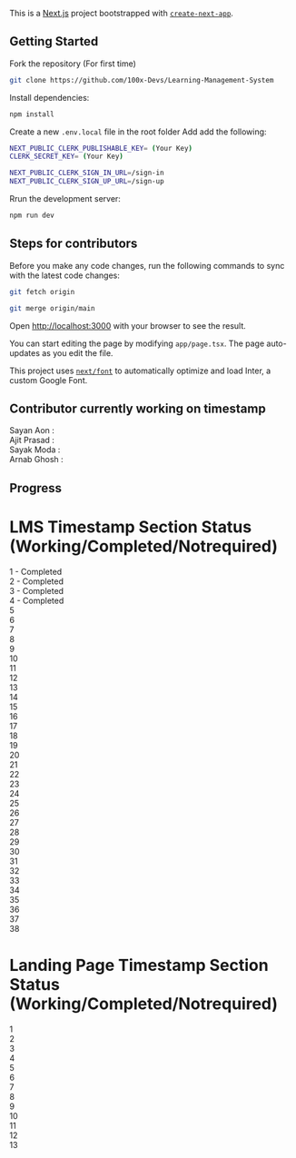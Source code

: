 This is a [Next.js](https://nextjs.org/) project bootstrapped with [`create-next-app`](https://github.com/vercel/next.js/tree/canary/packages/create-next-app).

## Getting Started

Fork the repository (For first time)

```bash
git clone https://github.com/100x-Devs/Learning-Management-System
```
Install dependencies:

```bash
npm install
```
Create a new `.env.local` file in the root folder Add add the following:

```bash
NEXT_PUBLIC_CLERK_PUBLISHABLE_KEY= (Your Key)
CLERK_SECRET_KEY= (Your Key)

NEXT_PUBLIC_CLERK_SIGN_IN_URL=/sign-in
NEXT_PUBLIC_CLERK_SIGN_UP_URL=/sign-up
```

Rrun the development server:

```bash
npm run dev
```

## Steps for contributors

Before you make any code changes, run the following commands to sync with the latest code changes:

```bash
git fetch origin   
```
```bash
git merge origin/main 
```

Open [http://localhost:3000](http://localhost:3000) with your browser to see the result.

You can start editing the page by modifying `app/page.tsx`. The page auto-updates as you edit the file.

This project uses [`next/font`](https://nextjs.org/docs/basic-features/font-optimization) to automatically optimize and load Inter, a custom Google Font.

## Contributor currently working on timestamp

Sayan Aon :  </br>
Ajit Prasad : </br>
Sayak Moda : </br>
Arnab Ghosh : </br>

## Progress

# LMS Timestamp Section Status (Working/Completed/Notrequired)

1 - Completed</br>
2 - Completed</br>
3 - Completed</br>
4 - Completed</br>
5</br>
6</br>
7</br>
8</br>
9</br>
10</br>
11</br>
12</br>
13</br>
14</br>
15</br>
16</br>
17</br>
18</br>
19</br>
20</br>
21</br>
22</br>
23</br>
24</br>
25</br>
26</br>
27</br>
28</br>
29</br>
30</br>
31</br>
32</br>
33</br>
34</br>
35</br>
36</br>
37</br>
38</br>


# Landing Page Timestamp Section Status (Working/Completed/Notrequired)

1</br>
2</br>
3</br>
4</br>
5</br>
6</br>
7</br>
8</br>
9</br>
10</br>
11</br>
12</br>
13</br>


